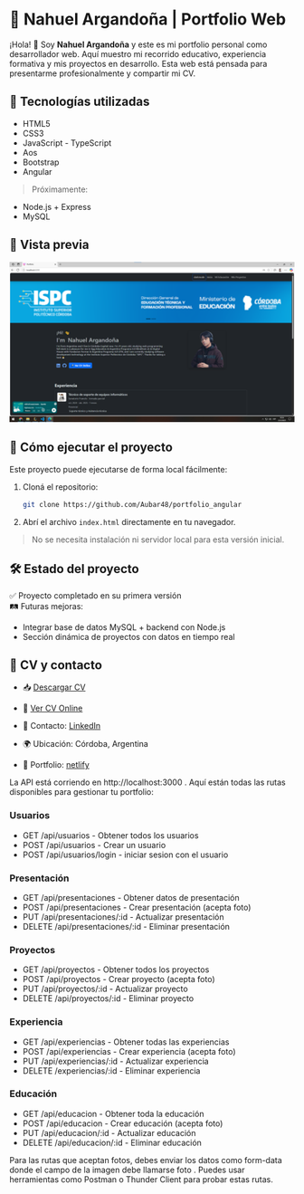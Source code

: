
# 💼 Nahuel Argandoña | Portfolio Web

¡Hola! 👋 Soy **Nahuel Argandoña** y este es mi portfolio personal como desarrollador web. Aquí muestro mi recorrido educativo, experiencia formativa y mis proyectos en desarrollo. Esta web está pensada para presentarme profesionalmente y compartir mi CV.

## 🚀 Tecnologías utilizadas

- HTML5  
- CSS3  
- JavaScript - TypeScript
- Aos
- Bootstrap  
- Angular  

> Próximamente:  
- Node.js + Express  
- MySQL

## 📸 Vista previa

![Captura del Portfolio con angular && bootstrap](./public/assets/new-desing.png)  

## 🔧 Cómo ejecutar el proyecto

Este proyecto puede ejecutarse de forma local fácilmente:

1. Cloná el repositorio:
   ```bash
   git clone https://github.com/Aubar48/portfolio_angular
   ```
2. Abrí el archivo `index.html` directamente en tu navegador.

> No se necesita instalación ni servidor local para esta versión inicial.

## 🛠️ Estado del proyecto

✅ Proyecto completado en su primera versión  
🛤️ Futuras mejoras:
- Integrar base de datos MySQL + backend con Node.js
- Sección dinámica de proyectos con datos en tiempo real

## 📄 CV y contacto

- 📥 [Descargar CV](./assets/Curriculum%20Vitae%20Nahuel%20Argandoña.pdf)  
- 🔎 [Ver CV Online](https://www.canva.com/design/DAFoP4HTDqk/YW9Jg6z0ouwf7GeaChLSvg/view?utm_content=DAFoP4HTDqk&utm_campaign=designshare&utm_medium=link2&utm_source=uniquelinks&utlId=he143a9d067)  

- 📧 Contacto: [LinkedIn](https://www.linkedin.com/in/aubar48/)  
- 🌍 Ubicación: Córdoba, Argentina
- 💼 Portfolio: [netlify](https://elegant-pothos-3e7713.netlify.app/)  


La API está corriendo en http://localhost:3000 . Aquí están todas las rutas disponibles para gestionar tu portfolio:

### Usuarios
- GET /api/usuarios - Obtener todos los usuarios
- POST /api/usuarios - Crear un usuario
- POST /api/usuarios/login - iniciar sesion con el usuario
### Presentación
- GET /api/presentaciones - Obtener datos de presentación
- POST /api/presentaciones - Crear presentación (acepta foto)
- PUT /api/presentaciones/:id - Actualizar presentación
- DELETE /api/presentaciones/:id - Eliminar presentación
### Proyectos
- GET /api/proyectos - Obtener todos los proyectos
- POST /api/proyectos - Crear proyecto (acepta foto)
- PUT /api/proyectos/:id - Actualizar proyecto
- DELETE /api/proyectos/:id - Eliminar proyecto
### Experiencia
- GET /api/experiencias - Obtener todas las experiencias
- POST /api/experiencias - Crear experiencia (acepta foto)
- PUT /api/experiencias/:id - Actualizar experiencia
- DELETE /experiencias/:id - Eliminar experiencia
### Educación
- GET /api/educacion - Obtener toda la educación
- POST /api/educacion - Crear educación (acepta foto)
- PUT /api/educacion/:id - Actualizar educación
- DELETE /api/educacion/:id - Eliminar educación

Para las rutas que aceptan fotos, debes enviar los datos como form-data donde el campo de la imagen debe llamarse foto .
Puedes usar herramientas como Postman o Thunder Client para probar estas rutas.


